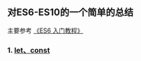 ## 对ES6-ES10的一个简单的总结

主要参考 [《ES6 入门教程》](https://es6.ruanyifeng.com/)

### 1. [let、const](https://github.com/chun1hao/MyBlog/new/master)
